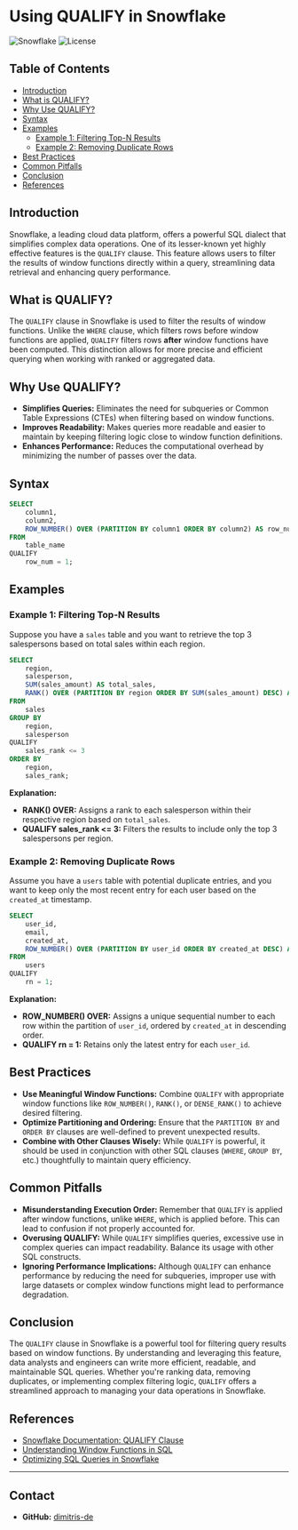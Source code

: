# Using QUALIFY in Snowflake

![Snowflake](https://img.shields.io/badge/Snowflake-Data_Cloud-blue)
![License](https://img.shields.io/badge/license-MIT-green)

## Table of Contents

- [Introduction](#introduction)
- [What is QUALIFY?](#what-is-qualify)
- [Why Use QUALIFY?](#why-use-qualify)
- [Syntax](#syntax)
- [Examples](#examples)
  - [Example 1: Filtering Top-N Results](#example-1-filtering-top-n-results)
  - [Example 2: Removing Duplicate Rows](#example-2-removing-duplicate-rows)
- [Best Practices](#best-practices)
- [Common Pitfalls](#common-pitfalls)
- [Conclusion](#conclusion)
- [References](#references)

## Introduction

Snowflake, a leading cloud data platform, offers a powerful SQL dialect that simplifies complex data operations. One of its lesser-known yet highly effective features is the `QUALIFY` clause. This feature allows users to filter the results of window functions directly within a query, streamlining data retrieval and enhancing query performance.

## What is QUALIFY?

The `QUALIFY` clause in Snowflake is used to filter the results of window functions. Unlike the `WHERE` clause, which filters rows before window functions are applied, `QUALIFY` filters rows **after** window functions have been computed. This distinction allows for more precise and efficient querying when working with ranked or aggregated data.

## Why Use QUALIFY?

- **Simplifies Queries:** Eliminates the need for subqueries or Common Table Expressions (CTEs) when filtering based on window functions.
- **Improves Readability:** Makes queries more readable and easier to maintain by keeping filtering logic close to window function definitions.
- **Enhances Performance:** Reduces the computational overhead by minimizing the number of passes over the data.

## Syntax

```sql
SELECT
    column1,
    column2,
    ROW_NUMBER() OVER (PARTITION BY column1 ORDER BY column2) AS row_num
FROM
    table_name
QUALIFY
    row_num = 1;
```

## Examples

### Example 1: Filtering Top-N Results

Suppose you have a `sales` table and you want to retrieve the top 3 salespersons based on total sales within each region.

```sql
SELECT
    region,
    salesperson,
    SUM(sales_amount) AS total_sales,
    RANK() OVER (PARTITION BY region ORDER BY SUM(sales_amount) DESC) AS sales_rank
FROM
    sales
GROUP BY
    region,
    salesperson
QUALIFY
    sales_rank <= 3
ORDER BY
    region,
    sales_rank;
```

**Explanation:**

- **RANK() OVER:** Assigns a rank to each salesperson within their respective region based on `total_sales`.
- **QUALIFY sales_rank <= 3:** Filters the results to include only the top 3 salespersons per region.

### Example 2: Removing Duplicate Rows

Assume you have a `users` table with potential duplicate entries, and you want to keep only the most recent entry for each user based on the `created_at` timestamp.

```sql
SELECT
    user_id,
    email,
    created_at,
    ROW_NUMBER() OVER (PARTITION BY user_id ORDER BY created_at DESC) AS rn
FROM
    users
QUALIFY
    rn = 1;
```

**Explanation:**

- **ROW_NUMBER() OVER:** Assigns a unique sequential number to each row within the partition of `user_id`, ordered by `created_at` in descending order.
- **QUALIFY rn = 1:** Retains only the latest entry for each `user_id`.

## Best Practices

- **Use Meaningful Window Functions:** Combine `QUALIFY` with appropriate window functions like `ROW_NUMBER()`, `RANK()`, or `DENSE_RANK()` to achieve desired filtering.
- **Optimize Partitioning and Ordering:** Ensure that the `PARTITION BY` and `ORDER BY` clauses are well-defined to prevent unexpected results.
- **Combine with Other Clauses Wisely:** While `QUALIFY` is powerful, it should be used in conjunction with other SQL clauses (`WHERE`, `GROUP BY`, etc.) thoughtfully to maintain query efficiency.

## Common Pitfalls

- **Misunderstanding Execution Order:** Remember that `QUALIFY` is applied after window functions, unlike `WHERE`, which is applied before. This can lead to confusion if not properly accounted for.
- **Overusing QUALIFY:** While `QUALIFY` simplifies queries, excessive use in complex queries can impact readability. Balance its usage with other SQL constructs.
- **Ignoring Performance Implications:** Although `QUALIFY` can enhance performance by reducing the need for subqueries, improper use with large datasets or complex window functions might lead to performance degradation.

## Conclusion

The `QUALIFY` clause in Snowflake is a powerful tool for filtering query results based on window functions. By understanding and leveraging this feature, data analysts and engineers can write more efficient, readable, and maintainable SQL queries. Whether you're ranking data, removing duplicates, or implementing complex filtering logic, `QUALIFY` offers a streamlined approach to managing your data operations in Snowflake.

## References

- [Snowflake Documentation: QUALIFY Clause](https://docs.snowflake.com/en/sql-reference/clauses/qualify.html)
- [Understanding Window Functions in SQL](https://www.sqltutorial.org/sql-window-functions/)
- [Optimizing SQL Queries in Snowflake](https://www.snowflake.com/guides/optimizing-sql-queries)

---

## Contact

- **GitHub:** [dimitris-de](https://github.com/dimitris-de)

